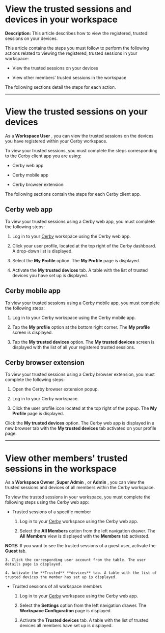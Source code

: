 # View the trusted sessions and devices in your workspace

**Description:** This article describes how to view the registered, trusted sessions on your devices.

This article contains the steps you must follow to perform the following
actions related to viewing the registered, trusted sessions in your workspace:  
  
  * View the trusted sessions on your devices

  * View other members' trusted sessions in the workspace

The following sections detail the steps for each action.

* * *

# View the trusted sessions on your devices

As a **Workspace User** , you can view the trusted sessions on the devices you
have registered within your Cerby workspace.

To view your trusted sessions, you must complete the steps corresponding to
the Cerby client app you are using:

  * Cerby web app

  * Cerby mobile app

  * Cerby browser extension

The following sections contain the steps for each Cerby client app.

## **Cerby web app**

To view your trusted sessions using a Cerby web app, you must complete the
following steps:

  1. Log in to your [Cerby](https://app.cerby.com/) workspace using the Cerby web app.

  2. Click your user profile, located at the top right of the Cerby dashboard. A drop-down list is displayed.

  3. Select the **My Profile** option. The **My Profile** page is displayed.

  4. Activate the **My trusted devices** tab. A table with the list of trusted devices you have set up is displayed.

## **Cerby mobile app**

To view your trusted sessions using a Cerby mobile app, you must complete the
following steps:

  1. Log in to your Cerby workspace using the Cerby mobile app.

  2. Tap the **My profile** option at the bottom right corner. The **My profile** screen is displayed.

  3. Tap the **My trusted devices** option. The **My trusted devices** screen is displayed with the list of all your registered trusted sessions.

## **Cerby browser extension**

To view your trusted sessions using a Cerby browser extension, you must
complete the following steps:

  1. Open the Cerby browser extension popup.

  2. Log in to your Cerby workspace.

  3. Click the user profile icon located at the top right of the popup. The **My Profile** page is displayed.

Click the **My trusted devices** option. The Cerby web app is displayed in a
new browser tab with the **My trusted devices** tab activated on your profile
page.

* * *

# View other members' trusted sessions in the workspace

As a **Workspace Owner** ,**Super Admin** , or **Admin** , you can view the
trusted sessions and devices of all members within the Cerby workspace.

To view the trusted sessions in your workspace, you must complete the
following steps using the Cerby web app:

  * Trusted sessions of a specific member

    1. Log in to your [Cerby](https://app.cerby.com/) workspace using the Cerby web app.

    2. Select the **All Members** option from the left navigation drawer. The **All** **Members** view is displayed with the **Members** tab activated. 

**NOTE:** If you want to see the trusted sessions of a guest user, activate
the **Guest** tab.

    3. Click the corresponding user account from the table. The user details page is displayed.

    4. Activate the **Trusted** **devices** tab. A table with the list of trusted devices the member has set up is displayed.

  * Trusted sessions of all workspace members

    1. Log in to your [Cerby](https://app.cerby.com/) workspace using the Cerby web app.

    2. Select the **Settings** option from the left navigation drawer. The **Workspace Configuration** page is displayed. 

    3. Activate the **Trusted devices** tab. A table with the list of trusted devices all members have set up is displayed.


